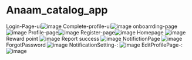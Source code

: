 # Anaam_catalog_app


Login-Page-ui![image](https://user-images.githubusercontent.com/59536110/183142943-3e9c56ee-febb-46e8-aeca-568650b69b6b.png)
 Complete-profile-ui![image](https://user-images.githubusercontent.com/59536110/183144157-56533335-6ba0-45cf-a3f1-8e7751f3114d.png)
onboarrding-page![image](https://user-images.githubusercontent.com/59536110/183262307-8a047d60-afa1-4dc4-a4f0-4b003167bebd.png)
Profile-page![image](https://user-images.githubusercontent.com/59536110/182662498-f07d24b9-e831-443a-a7a3-ee62d3b6dc58.png)
Register-page![image](https://user-images.githubusercontent.com/59536110/183146069-805897bc-c4c3-460c-b045-bfa414af9544.png)
Homepage ![image](https://user-images.githubusercontent.com/59536110/184504051-a8db27f0-5a90-4d03-acb8-adddb46abab0.png)
Reward point ![image](https://user-images.githubusercontent.com/59536110/184504379-660799f0-4bc2-48a0-9dcd-3187afa69f2e.png)
Report success ![image](https://user-images.githubusercontent.com/59536110/184539301-c37bce99-3fae-4294-9ec4-9f6d7f031e29.png)
NotifictionPage ![image](https://user-images.githubusercontent.com/59536110/185201636-796f5e26-aca7-4818-887b-e08a796b0238.png)
ForgotPassword ![image](https://user-images.githubusercontent.com/59536110/185675493-4eb56104-54a6-4754-bd44-92440eee1169.png)
NotificationSetting-: ![image](https://user-images.githubusercontent.com/59536110/185676444-a75d05e2-f574-4a66-8f4e-77900e8246c4.png)
EditProfilePage-: ![image](https://user-images.githubusercontent.com/59536110/185677021-48cfdd5a-26dd-4771-b1d6-50244dea77dc.png)
